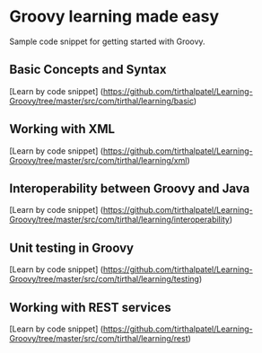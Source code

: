 Groovy learning made easy
=========================

Sample code snippet for getting started with Groovy.


Basic Concepts and Syntax
-------------------------
[Learn by code snippet] (https://github.com/tirthalpatel/Learning-Groovy/tree/master/src/com/tirthal/learning/basic)


Working with XML
-------------------------
[Learn by code snippet] (https://github.com/tirthalpatel/Learning-Groovy/tree/master/src/com/tirthal/learning/xml)


Interoperability between Groovy and Java
-------------------------
[Learn by code snippet] (https://github.com/tirthalpatel/Learning-Groovy/tree/master/src/com/tirthal/learning/interoperability)


Unit testing in Groovy
-------------------------
[Learn by code snippet] (https://github.com/tirthalpatel/Learning-Groovy/tree/master/src/com/tirthal/learning/testing)


Working with REST services
-------------------------
[Learn by code snippet] (https://github.com/tirthalpatel/Learning-Groovy/tree/master/src/com/tirthal/learning/rest)

